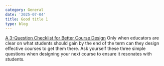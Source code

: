 ```yaml
---
category: General
date: '2025-07-04'
title: Good title 1
type: blog
---
```


[A 3-Question Checklist for Better Course Design](https://hbsp.harvard.edu/inspiring-minds/a-3-question-checklist-for-better-course-design) Only when educators are clear on what students should gain by the end of the term can they design effective courses to get them there. Ask yourself these three simple questions when designing your next course to ensure it resonates with students.